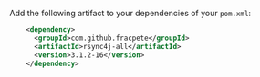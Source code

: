 Add the following artifact to your dependencies of your `pom.xml`:

```xml
    <dependency>
      <groupId>com.github.fracpete</groupId>
      <artifactId>rsync4j-all</artifactId>
      <version>3.1.2-16</version>
    </dependency>
```
